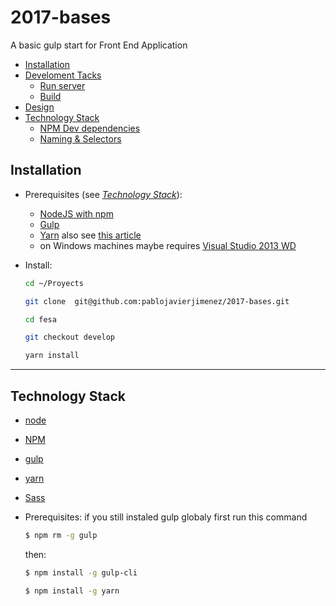 
# 2017-bases

A basic gulp start for Front End Application


- [Installation](#installation)
- [Develoment Tacks](#develoment-tacks)
  - [Run server](#run-server)
  - [Build](#build)
- [Design](#design)
- [Technology Stack](#technology-stack)
  - [NPM Dev dependencies](#npm-dev-dependencies)
  - [Naming & Selectors](#naming-&-selectors)


## Installation

- Prerequisites (see _[Technology Stack](#technology-stack)_):

    * [NodeJS with npm](https://nodejs.org/en/)
    * [Gulp](https://www.npmjs.com/package/gulp-4.0.build)
    * [Yarn](https://www.npmjs.com/package/yarn) also see [this article](https://scotch.io/tutorials/yarn-package-manager-an-improvement-over-npm)
    * on Windows machines maybe requires [Visual Studio 2013 WD](https://www.visualstudio.com/downloads/download-visual-studio-vs#d-express-windows-desktop)

- Install:
    ```bash
    cd ~/Proyects

    git clone  git@github.com:pablojavierjimenez/2017-bases.git

    cd fesa

    git checkout develop

    yarn install
    ```

----

## Technology Stack

- [node](https://nodejs.org/en/ "node")
- [NPM](http://npmjs.org "NPM")
- [gulp](http://gulpjs.com "gulp")
- [yarn](https://yarnpkg.com/en/docs/usage "gulp")
- [Sass](http://sass-lang.com "Sass")
- Prerequisites:
    if you still instaled gulp globaly first run this command

    ```bash
    $ npm rm -g gulp
    ```
    then:
    ```bash
    $ npm install -g gulp-cli
    ```
    ```bash
    $ npm install -g yarn
    ```
